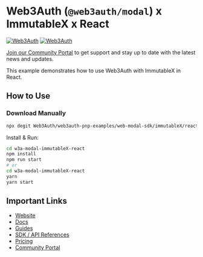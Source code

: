 # Web3Auth (`@web3auth/modal`) x ImmutableX x React

[![Web3Auth](https://img.shields.io/badge/Web3Auth-SDK-blue)](https://web3auth.io/docs/sdk/web/modal/)
[![Web3Auth](https://img.shields.io/badge/Web3Auth-Community-cyan)](https://community.web3auth.io)

[Join our Community Portal](https://community.web3auth.io/) to get support and stay up to date with the latest news and updates.

This example demonstrates how to use Web3Auth with ImmutableX in React.

## How to Use

### Download Manually

```bash
npx degit Web3Auth/web3auth-pnp-examples/web-modal-sdk/immutableX/react-immutableX-modal-example w3a-modal-immutableX-react
```

Install & Run:

```bash
cd w3a-modal-immutableX-react
npm install
npm run start
# or
cd w3a-modal-immutableX-react
yarn
yarn start
```

## Important Links

- [Website](https://web3auth.io)
- [Docs](https://web3auth.io/docs)
- [Guides](https://web3auth.io/docs/guides)
- [SDK / API References](https://web3auth.io/docs/sdk)
- [Pricing](https://web3auth.io/pricing.html)
- [Community Portal](https://community.web3auth.io)